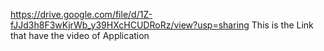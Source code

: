 https://drive.google.com/file/d/1Z-fJJd3h8F3wKjrWb_y39HXcHCUDRoRz/view?usp=sharing
This is the Link that have the video of Application


